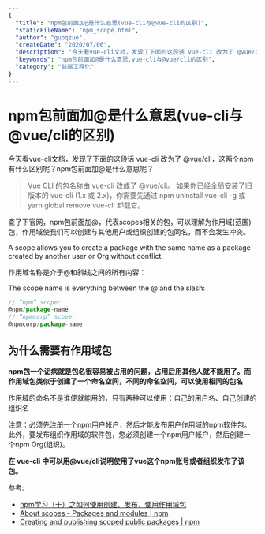 ```yaml
---
{
  "title": "npm包前面加@是什么意思(vue-cli与@vue-cli的区别)",
  "staticFileName": "npm_scope.html",
  "author": "guoqzuo",
  "createDate": "2020/07/06",
  "description": "今天看vue-cli文档，发现了下面的这段话 vue-cli 改为了 @vue/cli，这两个npm有什么区别呢？npm包前面加@是什么意思呢？查了下官网，npm包前面加@，代表scopes相关的包，可以理解为作用域(范围)包，作用域使我们可以创建与其他用户或组织创建的包同名，而不会发生冲突。A scope allows you to create a package with the same name as a package created by another user or Org without conflict.",
  "keywords": "npm包前面加@是什么意思,vue-cli与@vue/cli的区别",
  "category": "前端工程化"
}
---
```

# npm包前面加@是什么意思(vue-cli与@vue/cli的区别)

今天看vue-cli文档，发现了下面的这段话 vue-cli 改为了 @vue/cli，这两个npm有什么区别呢？npm包前面加@是什么意思呢？

> Vue CLI 的包名称由 vue-cli 改成了 @vue/cli。 如果你已经全局安装了旧版本的 vue-cli (1.x 或 2.x)，你需要先通过 npm uninstall vue-cli -g 或 yarn global remove vue-cli 卸载它。

查了下官网，npm包前面加@，代表scopes相关的包，可以理解为作用域(范围)包，作用域使我们可以创建与其他用户或组织创建的包同名，而不会发生冲突。

A scope allows you to create a package with the same name as a package created by another user or Org without conflict.

作用域名称是介于@和斜线之间的所有内容：

The scope name is everything between the @ and the slash:

```js
// “npm” scope:
@npm/package-name
// “npmcorp” scope:
@npmcorp/package-name
```

## 为什么需要有作用域包
**npm包一个诟病就是包名很容易被占用的问题，占用后用其他人就不能用了。而作用域包类似于创建了一个命名空间，不同的命名空间，可以使用相同的包名**

作用域的命名不是谁便就能用的，只有两种可以使用：自己的用户名、自己创建的组织名

注意：必须先注册一个npm用户帐户，然后才能发布用户作用域的npm软件包。此外，要发布组织作用域的软件包，您必须创建一个npm用户帐户，然后创建一个npm Org(组织)。

**在 vue-cli 中可以用@vue/cli说明使用了vue这个npm账号或者组织发布了该包。**

参考:
- [npm学习（十）之如何使用创建、发布、使用作用域包](https://www.cnblogs.com/kunmomo/p/11222063.html)
- [About scopes - Packages and modules | npm](https://docs.npmjs.com/about-scopes)
- [Creating and publishing scoped public packages | npm](https://docs.npmjs.com/creating-and-publishing-scoped-public-packages)